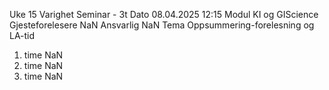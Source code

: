 Uke                                                 15
Varighet                                  Seminar - 3t
Dato                                  08.04.2025 12:15
Modul                                  KI og GIScience
Gjesteforelesere                                   NaN
Ansvarlig                                          NaN
Tema                Oppsummering-forelesning og LA-tid
1. time                                            NaN
2. time                                            NaN
3. time                                            NaN